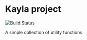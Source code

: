 # Kayla project

[![Build Status](https://travis-ci.org/ducminhgd/kayla-project.svg?branch=master)](https://travis-ci.org/ducminhgd/kayla-project)

A simple collection of utility functions